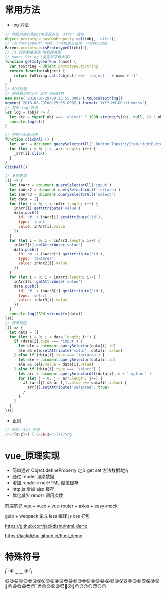 # 常用方法

* log 方法

``` js
// 判断对象实例obj中是否存在 'attr' 属性
Object.prototype.hasOwnProperty.call(obj, 'attr');
// isPrototypeOf: 判断一个对象象是否为一个实例的原型
Parent.prototype.isPrototypeOf(child);
// js 判断数据类型 取数据类型
// name: String (类型首字母大写)
function getIsTypeofFun (name) {
  var toString = Object.prototype.toString
  return function(object) {
    return toString.call(object) === '[object ' + name + ']'
  }
}
// 时间处理
// 格林威治时间与 本地 时间转换
new Date('2018-08-29T08:25:55.000Z').toLocaleString()
moment('2018-08-29T08:25:55.000Z').format('YYYY-MM-DD HH:mm:ss')
// 常用 log 方法
let log = (obj) => {
  let str = typeof obj === 'object' ? JSON.stringify(obj, null, 2) : obj
  console.log(str)
}

// 控制台批量点击
function clickAll () {
  let _arr = document.querySelectorAll('.Button.TopstoryItem-rightButton')
  for (let i = 0; i < _arr.length; i++) {
    _arr[i].click()
  }
}
clickAll()

// 复制表单
(() => {
  let inArr = document.querySelectorAll('input')
  let inArr2 = document.querySelectorAll('textarea')
  let inArr3 = document.querySelectorAll('select')
  let data = []
  for (let i = 0; i < inArr.length; i++) {
    inArr[i].getAttribute('value')
    data.push({
      id: '#' + inArr[i].getAttribute('id'),
      type: 'input',
      value: inArr[i].value
    })
  }
  for (let i = 0; i < inArr2.length; i++) {
    inArr2[i].getAttribute('value')
    data.push({
      id: '#' + inArr2[i].getAttribute('id'),
      type: 'textarea',
      value: inArr2[i].value
    })
  }
  for (let i = 0; i < inArr3.length; i++) {
    inArr3[i].getAttribute('value')
    data.push({
      id: '#' + inArr3[i].getAttribute('id'),
      type: 'select',
      value: inArr3[i].value
    })
  }
  console.log(JSON.stringify(data))
})()
// 表单赋值
(() => {
  let data = []
  for (let i = 0; i < data.length; i++) {
    if (data[i].type === 'input') {
      let ele = document.querySelector(data[i].id)
      ele && ele.setAttribute('value', data[i].value)
    } else if (data[i].type === 'textarea') {
      let ele = document.querySelector(data[i].id)
      ele && (ele.value = data[i].value)
    } else if (data[i].type === 'select') {
      let arr = document.querySelectorAll(data[i].id + ' option' )
      for (let j = 0; j < arr.length; j++) {
        if (arr[j] && arr[j].value === data[i].value) {
          arr[j].setAttribute('selected', true)
        }
      }
    }
  }
})()
```

* 正则
``` js
// 匹配 html 标签
/</?[a-z]+( [ 0-9a-z="-]+)?>/g
```

# vue_原理实现

* 简单通过 Object.defineProperty 定义 get set 方法数据劫持
* 通过 render 渲染数据
* 增加 render innerHTML 赋值缓存
* http.js 增加 ajax 缓存
* 优化减少 render 调用次数

前端笔记 vue + vuex + vue-router + axios + easy-mock

gulp + webpack 完成 less 编译 js css 打包

https://github.com/jackdizhu/html_demo

https://jackdizhu.github.io/html_demo

# 特殊符号

⎛ ◜⦿ ⏝⏝ ⦿◝⎞

😄😃😀😊😉😍😘😚😗😙😜😝😛😳😁😔😌😒😞😣😢😂😭😪😥😰😅😓😩😫😨😱😠😡😤😖😆😋😷😎😴😵😲😟😦😧😈👿😮😬😐😕😯😶😇😏😑

